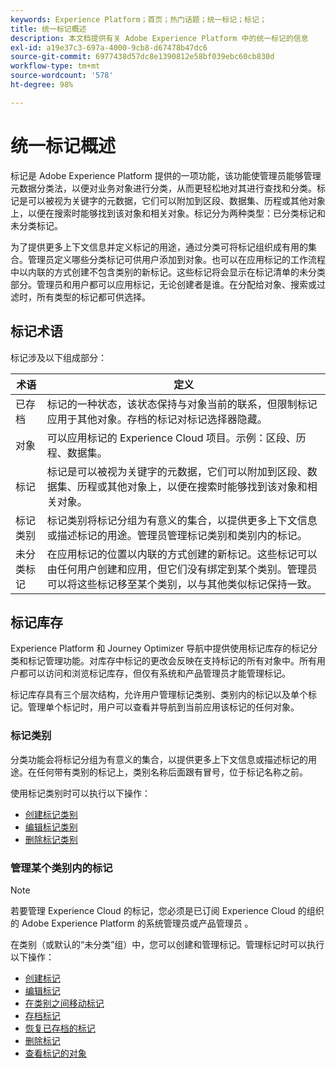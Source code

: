 ```yaml
---
keywords: Experience Platform；首页；热门话题；统一标记；标记；
title: 统一标记概述
description: 本文档提供有关 Adobe Experience Platform 中的统一标记的信息
exl-id: a19e37c3-697a-4000-9cb8-d67478b47dc6
source-git-commit: 6977438d57dc8e1390812e58bf039ebc60cb830d
workflow-type: tm+mt
source-wordcount: '578'
ht-degree: 98%

---
```


# 统一标记概述

标记是 Adobe Experience Platform 提供的一项功能，该功能使管理员能够管理元数据分类法，以便对业务对象进行分类，从而更轻松地对其进行查找和分类。标记是可以被视为关键字的元数据，它们可以附加到区段、数据集、历程或其他对象上，以便在搜索时能够找到该对象和相关对象。标记分为两种类型：已分类标记和未分类标记。

为了提供更多上下文信息并定义标记的用途，通过分类可将标记组织成有用的集合。管理员定义哪些分类标记可供用户添加到对象。也可以在应用标记的工作流程中以内联的方式创建不包含类别的新标记。这些标记将会显示在标记清单的未分类部分。管理员和用户都可以应用标记，无论创建者是谁。在分配给对象、搜索或过滤时，所有类型的标记都可供选择。

## 标记术语

标记涉及以下组成部分：

| 术语 | 定义 |
| --- | --- |
| 已存档 | 标记的一种状态，该状态保持与对象当前的联系，但限制标记应用于其他对象。存档的标记对标记选择器隐藏。 |
| 对象 | 可以应用标记的 Experience Cloud 项目。示例：区段、历程、数据集。 |
| 标记 | 标记是可以被视为关键字的元数据，它们可以附加到区段、数据集、历程或其他对象上，以便在搜索时能够找到该对象和相关对象。 |
| 标记类别 | 标记类别将标记分组为有意义的集合，以提供更多上下文信息或描述标记的用途。管理员管理标记类别和类别内的标记。 |
| 未分类标记 | 在应用标记的位置以内联的方式创建的新标记。这些标记可以由任何用户创建和应用，但它们没有绑定到某个类别。管理员可以将这些标记移至某个类别，以与其他类似标记保持一致。 |

## 标记库存

Experience Platform 和 Journey Optimizer 导航中提供使用标记库存的标记分类和标记管理功能。对库存中标记的更改会反映在支持标记的所有对象中。所有用户都可以访问和浏览标记库存，但仅有系统和产品管理员才能管理标记。

标记库存具有三个层次结构，允许用户管理标记类别、类别内的标记以及单个标记。管理单个标记时，用户可以查看并导航到当前应用该标记的任何对象。

### 标记类别

分类功能会将标记分组为有意义的集合，以提供更多上下文信息或描述标记的用途。在任何带有类别的标记上，类别名称后面跟有冒号，位于标记名称之前。

使用标记类别时可以执行以下操作：

* [创建标记类别](./ui/tags-categories.md#create-tag-category)
* [编辑标记类别](./ui/tags-categories.md#edit-tag-category-edit-tag-category)
* [删除标记类别](./ui/tags-categories.md#delete-tag-category-delete-tag-category)

### 管理某个类别内的标记

>[!NOTE]
>
>若要管理 Experience Cloud 的标记，您必须是已订阅 Experience Cloud 的组织的 Adobe Experience Platform 的系统管理员或产品管理员 。

在类别（或默认的“未分类”组）中，您可以创建和管理标记。管理标记时可以执行以下操作：

* [创建标记](./ui/managing-tags.md#create-a-tag-create-tag)
* [编辑标记](./ui/managing-tags.md#edit-a-tag-edit-tag)
* [在类别之间移动标记](./ui/managing-tags.md#move-a-tag-between-categories-move-tag)
* [存档标记](./ui/managing-tags.md#archive-a-tag-archive-tag)
* [恢复已存档的标记](./ui/managing-tags.md#restore-an-archived-tag-restore-archived-tag)
* [删除标记](./ui/managing-tags.md#delete-a-tag-delete-tag)
* [查看标记的对象](./ui/managing-tags.md#viewing-tagged-objects-view-tagged)
